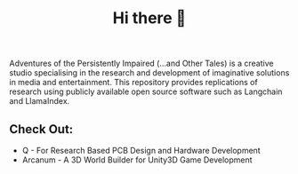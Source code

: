 <!DOCTYPE html>
<html lang="en">
<head>
    <meta charset="UTF-8">
    <meta name="viewport" content="width=device-width, initial-scale=1.0">
    <link rel="stylesheet" href="style.css">
</head>
<body>
    <div class="container">
        <header>
            <h1>Hi there 👋</h1>
        </header>
        <main>
            <section class="introduction">
                <p>Adventures of the Persistently Impaired (…and Other Tales) is a creative studio specialising in the research and development of imaginative solutions in media and entertainment. This repository provides replications of research using publicly available open source software such as Langchain and LlamaIndex.</p>
            </section>
            <section class="projects">
                <h2>Check Out:</h2>
                <ul>
                    <li>Q - For Research Based PCB Design and Hardware Development</li>
                    <li>Arcanum - A 3D World Builder for Unity3D Game Development</li>
                </ul>
            </section>
        </main>
    </div>
</body>
</html>
